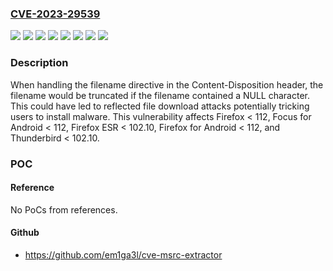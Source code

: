### [CVE-2023-29539](https://cve.mitre.org/cgi-bin/cvename.cgi?name=CVE-2023-29539)
![](https://img.shields.io/static/v1?label=Product&message=Firefox%20ESR&color=blue)
![](https://img.shields.io/static/v1?label=Product&message=Firefox%20for%20Android&color=blue)
![](https://img.shields.io/static/v1?label=Product&message=Firefox&color=blue)
![](https://img.shields.io/static/v1?label=Product&message=Focus%20for%20Android&color=blue)
![](https://img.shields.io/static/v1?label=Product&message=Thunderbird&color=blue)
![](https://img.shields.io/static/v1?label=Version&message=%3C%20102.10%20&color=brighgreen)
![](https://img.shields.io/static/v1?label=Version&message=%3C%20112%20&color=brighgreen)
![](https://img.shields.io/static/v1?label=Vulnerability&message=Content-Disposition%20filename%20truncation%20leads%20to%20Reflected%20File%20Download&color=brighgreen)

### Description

When handling the filename directive in the Content-Disposition header, the filename would be truncated if the filename contained a NULL character. This could have led to reflected file download attacks potentially tricking users to install malware. This vulnerability affects Firefox < 112, Focus for Android < 112, Firefox ESR < 102.10, Firefox for Android < 112, and Thunderbird < 102.10.

### POC

#### Reference
No PoCs from references.

#### Github
- https://github.com/em1ga3l/cve-msrc-extractor

